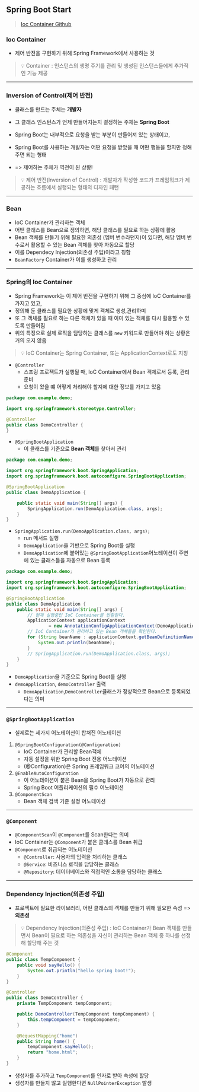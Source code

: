 ## Spring Boot Start
> [Ioc Container Github](https://github.com/Jang2723/techit-mvc/tree/main/src/main/java/com/example/demo)
### Ioc Container
- 제어 반전을 구현하기 위해 Spring Framework에서 사용하는 것
> 💡 Container : 인스턴스의 생명 주기를 관리 및 생성된 인스턴스들에게 추가적인 기능 제공
---
### Inversion of Control(제어 반전)
- 클래스를 만드는 주체는 **개발자** 
- 그 클래스 인스턴스가 언제 만들어지는지 결정하는 주체는 **Spring Boot**

- Spring Boot는 내부적으로 요청을 받는 부분이 만들어져 있는 상태이고, 
- Spring Boot를 사용하는 개발자는 어떤 요청을 받았을 때 어떤 행동을 할지만 정해주면 되는 형태
- => 제어하는 주체가 역전이 된 상황!

> 💡 제어 반전(Inversion of Control) : 
> 개발자가 작성한 코드가 프레임워크가 제공하는 흐름에서 실행되는 형태의 디자인 패턴
----
### Bean
- IoC Container가 관리하는 객체
- 어떤 클래스를 Bean으로 정의하면, 해당 클래스를 필요로 하는 상황에 활용
- Bean 객체를 만들기 위해 필요한 의존성 (멤버 변수라던지)이 있다면, 해당 멤버 변수로서 활용할 수 있는 Bean 객체를 찾아 자동으로 할당
- 이를 Dependecy Injection(의존성 주입)이라고 칭함
- `BeanFactory` Container가 이를 생성하고 관리
----
### Spring의 Ioc Container
- Spring Framework는 이 제어 반전을 구현하기 위해 그 중심에 IoC Container를 가지고 있고,
- 정의해 둔 클래스를 필요한 상황에 맞게 객체로 생성,관리하며 
- 또 그 객체를 필요로 하는 다른 객체가 있을 때 이미 있는 객체를 다시 활용할 수 있도록 만들어짐
- 위의 특징으로 실제 로직을 담당하는 클래스를 `new` 키워드로 만들어야 하는 상황은 거의 오지 않음
> 💡 IoC Container는 Spring Container, 또는 ApplicationContext로도 지칭

- `@Controller`
  - 스프링 프로젝트가 실행될 때, IoC Container에서 Bean 객체로서 등록, 관리 준비
  - 요청이 왔을 떄 어떻게 처리해야 할지에 대한 정보를 가지고 있음
```java
package com.example.demo;

import org.springframework.stereotype.Controller;

@Controller
public class DemoController {
}
```
- `@SpringBootApplication`
  - 이 클래스를 기준으로 **Bean 객체**를 찾아서 관리
```java
package com.example.demo;

import org.springframework.boot.SpringApplication;
import org.springframework.boot.autoconfigure.SpringBootApplication;

@SpringBootApplication
public class DemoApplication {

	public static void main(String[] args) {
		SpringApplication.run(DemoApplication.class, args);
	}
}
```
- `SpringApplication.run(DemoApplication.class, args);`
  - run 메서드 실행
  - `DemoApplication`을 기반으로 Spring Boot를 실행
  - `DemoApplication`에 붙어있는 `@SpringBootApplication`어노테이션이 주변에 있는 클래스들을 자동으로 Bean 등록
```java
package com.example.demo;

import org.springframework.boot.SpringApplication;
import org.springframework.boot.autoconfigure.SpringBootApplication;

@SpringBootApplication
public class DemoApplication {
	public static void main(String[] args) {
        // 현재 실행중인 IoC Container를 반환한다.
		ApplicationContext applicationContext 
                = new AnnotationConfigApplicationContext(DemoApplication.class);
        // IoC Container가 관리하고 있는 Bean 객체들을 확인한다.
        for (String beanName : applicationContext.getBeanDefinitionNames()) {
			System.out.println(beanName);
		}
		// SpringApplication.run(DemoApplication.class, args);
	}
}
```
- `DemoApplication`을 기준으로 Spring Boot를 실행
- `demoApplication`, `demoController` 출력
  - `DemoApplication`,`DemoController`클래스가 정상적으로 Bean으로 등록되었다는 의미
---
### `@SpringBootApplication`
- 실제로는 세가지 어노테이션이 합쳐진 어노테이션
1. `@SpringBootConfiguration(@Configuration)` 
   - IoC Container가 관리할 Bean객체
   - 자동 설정을 위한 Spring Boot 전용 어노테이션
   - (@Configuration)은 Spring 프레임워크 코어의 어노테이션
2. `@EnableAutoConfiguration`
   - 이 어노테이션이 붙은 Bean을 Spring Boot가 자동으로 관리
   - Spring Boot 어플리케이션의 필수 어노테이션
3. `@ComponentScan`
   - Bean 객체 검색 기준 설정 어노테이션
----
### `@Component`
- `@ComponentScan`이 `@Component`를 Scan한다는 의미
- IoC Container는 `@Component`가 붙은 클래스를 Bean 취급
- `@Component`로 취급되는 어노테이션
  - `@Controller`: 사용자의 입력을 처리하는 클래스
  - `@Service`: 비즈니스 로직을 담당하는 클래스
  - `@Repository`: 데이터베이스와 직접적인 소통을 담당하는 클래스

---
### Dependency Injection(의존성 주입)
- 프로젝트에 필요한 라이브러리, 어떤 클래스의 객체를 만들기 위해 필요한 속성 => **의존성**
> 💡 Dependency Injection(의존성 주입) : IoC Container가 Bean 객체를 만들면서 Bean이 필요로 하는 의존성을 자신이 관리하는
> Bean 객체 중 하나를 선정해 할당해 주는 것
```java
@Component
public class TempComponent {
    public void sayHello() {
        System.out.println("hello spring boot!");
    }
}
```
```java
@Controller
public class DemoController {
    private TempComponent tempComponent;

    public DemoController(TempComponent tempComponent) {
        this.tempComponent = tempComponent;
    }

    @RequestMapping("home")
    public String home() {
        tempComponent.sayHello();
        return "home.html";
    }
}
```
- 생성자를 추가하고 `TempComponent`를 인자로 받아 속성에 할당
- 생성자를 만들지 않고 실행한다면 `NullPointerException` 발생
